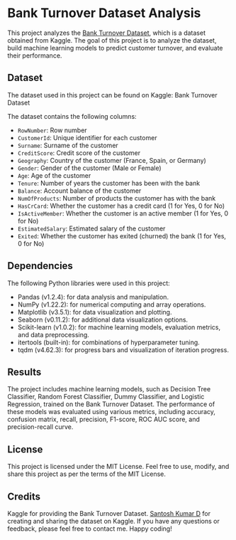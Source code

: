# Bank Turnover Dataset Analysis

This project analyzes the [Bank Turnover Dataset](https://www.kaggle.com/santoshd3/bank-customers), which is a dataset obtained from Kaggle. The goal of this project is to analyze the dataset, build machine learning models to predict customer turnover, and evaluate their performance.

## Dataset
The dataset used in this project can be found on Kaggle: Bank Turnover Dataset

The dataset contains the following columns:

- <code>RowNumber</code>: Row number
- <code>CustomerId</code>: Unique identifier for each customer
- <code>Surname</code>: Surname of the customer
- <code>CreditScore</code>: Credit score of the customer
- <code>Geography</code>: Country of the customer (France, Spain, or Germany)
- <code>Gender</code>: Gender of the customer (Male or Female)
- <code>Age</code>: Age of the customer
- <code>Tenure</code>: Number of years the customer has been with the bank
- <code>Balance</code>: Account balance of the customer
- <code>NumOfProducts</code>: Number of products the customer has with the bank
- <code>HasCrCard</code>: Whether the customer has a credit card (1 for Yes, 0 for No)
- <code>IsActiveMember</code>: Whether the customer is an active member (1 for Yes, 0 for No)
- <code>EstimatedSalary</code>: Estimated salary of the customer
- <code>Exited</code>: Whether the customer has exited (churned) the bank (1 for Yes, 0 for No)

## Dependencies
The following Python libraries were used in this project:

- Pandas (v1.2.4): for data analysis and manipulation.
- NumPy (v1.22.2): for numerical computing and array operations.
- Matplotlib (v3.5.1): for data visualization and plotting.
- Seaborn (v0.11.2): for additional data visualization options.
- Scikit-learn (v1.0.2): for machine learning models, evaluation metrics, and data preprocessing.
- itertools (built-in): for combinations of hyperparameter tuning.
- tqdm (v4.62.3): for progress bars and visualization of iteration progress.

## Results
The project includes machine learning models, such as Decision Tree Classifier, Random Forest Classifier, Dummy Classifier, and Logistic Regression, trained on the Bank Turnover Dataset. The performance of these models was evaluated using various metrics, including accuracy, confusion matrix, recall, precision, F1-score, ROC AUC score, and precision-recall curve.

## License
This project is licensed under the MIT License. Feel free to use, modify, and share this project as per the terms of the MIT License.

## Credits
Kaggle for providing the Bank Turnover Dataset.
[Santosh Kumar D](https://www.kaggle.com/santoshd3) for creating and sharing the dataset on Kaggle.
If you have any questions or feedback, please feel free to contact me. Happy coding!
